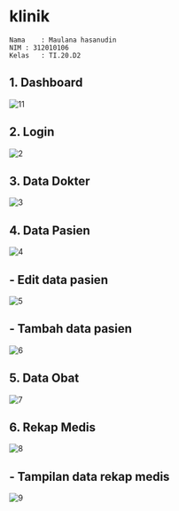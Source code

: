# klinik
```
Nama	: Maulana hasanudin
NIM	: 312010106
Kelas	: TI.20.D2
```

## 1. Dashboard
![11](https://user-images.githubusercontent.com/101716660/179383043-418a95be-a5fc-4161-9e31-6ae33f584f43.png)


## 2. Login
![2](https://user-images.githubusercontent.com/101716660/179382800-943ab612-add7-44d6-af22-69c2937d730c.png)


## 3. Data Dokter
![3](https://user-images.githubusercontent.com/101716660/179382806-d546c3dc-d8f9-4d63-8640-1b89d5bcf786.png)


## 4. Data Pasien
![4](https://user-images.githubusercontent.com/101716660/179382814-bf672312-47d5-46dc-9f2b-d51d45f6cedf.png)


## - Edit data pasien
![5](https://user-images.githubusercontent.com/101716660/179382835-6befdf39-1662-4292-a08a-1f75a786b6c4.png)



## - Tambah data pasien
![6](https://user-images.githubusercontent.com/101716660/179382836-7f5e3532-06b5-4246-b72e-69e56b81dd9d.png)


## 5. Data Obat
![7](https://user-images.githubusercontent.com/101716660/179382828-7bdf220e-7542-4a6c-a3c9-7586cac9c5f9.png)


## 6. Rekap Medis
![8](https://user-images.githubusercontent.com/101716660/179382823-e764e6e4-40c0-4a3f-aea0-f98a5a30bfbe.png)


## - Tampilan data rekap medis
![9](https://user-images.githubusercontent.com/101716660/179382819-c0faff10-0f6b-44be-b5cb-1b84adb5d446.png)
